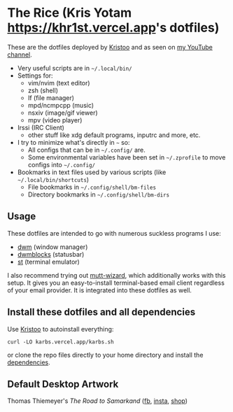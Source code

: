 # The Rice (Kris Yotam <https://khr1st.vercel.app>'s dotfiles)

These are the dotfiles deployed by [Kristoo](https://kristoo.vercel.app) and as seen on
[my YouTube channel](https://youtube.com/c/krisyotam).

- Very useful scripts are in `~/.local/bin/`
- Settings for:
	- vim/nvim (text editor)
	- zsh (shell)
	- lf (file manager)
	- mpd/ncmpcpp (music)
	- nsxiv (image/gif viewer)
	- mpv (video player)
 - Irssi (IRC Client)
	- other stuff like xdg default programs, inputrc and more, etc.
- I try to minimize what's directly in `~` so:
	- All configs that can be in `~/.config/` are.
	- Some environmental variables have been set in `~/.zprofile` to move configs into `~/.config/`
- Bookmarks in text files used by various scripts (like `~/.local/bin/shortcuts`)
	- File bookmarks in `~/.config/shell/bm-files`
	- Directory bookmarks in `~/.config/shell/bm-dirs`

## Usage

These dotfiles are intended to go with numerous suckless programs I use:

- [dwm](https://github.com/krisyotam/dwm) (window manager)
- [dwmblocks](https://github.com/krisyotam/dwmblocks) (statusbar)
- [st](https://github.com/krisyotam/st) (terminal emulator)

I also recommend trying out
[mutt-wizard](https://github.com/krisyotam/mutt-wizard), which additionally
works with this setup. It gives you an easy-to-install terminal-based email
client regardless of your email provider. It is integrated into these dotfiles
as well.

## Install these dotfiles and all dependencies

Use [Kristoo](https://karbs.vercel.app) to autoinstall everything:

```
curl -LO karbs.vercel.app/karbs.sh
```

or clone the repo files directly to your home directory and install the
[dependencies](https://github.com/LukeSmithxyz/LARBS/blob/master/static/progs.csv).

## Default Desktop Artwork

Thomas Thiemeyer's *The Road to Samarkand* ([fb](https://www.facebook.com/t.thiemeyer/), [insta](https://www.instagram.com/tthiemeyer/), [shop](https://www.redbubble.com/de/people/TThiemeyer/shop))
